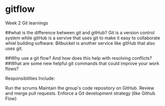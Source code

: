 # gitflow
 Week 2 Git learnings

##what is the difference between git and gitHub?
 Git is a version control system while gitHub is a servive that uses git to make it easy to collaborate whiel building software. Bitbucket is another service like gitHub that also uses git.




##Why use a git flow? And how does this help with resolving conflicts?
##What are some new helpful git commands that could improve your work flows?

Responsibilities Include:

Run the scrums
Maintain the group's code repository on GitHub.
Review and merge pull requests.
Enforce a Git development strategy (like Github Flow)
